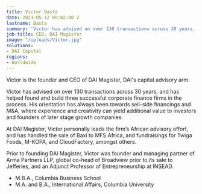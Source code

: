 ```yaml
---
title: Victor Basta
date: 2023-05-12 09:02:00 Z
lastname: Basta
summary: 'Victor has advised on over 130 transactions across 30 years, and has helped found and build three successful corporate finance firms in the process.'
job-title: CEO, DAI Magister
image: "/uploads/Victor.jpg"
solutions:
- DAI Capital
regions:
- Worldwide
---
```


Victor is the founder and CEO of DAI Magister, DAI's capital advisory arm. 

Victor has advised on over 130 transactions across 30 years, and has helped found and build three successful corporate finance firms in the process. His orientation has always been towards sell-side financings and M&A, where experience and creativity can yield additional value to investors and founders of later stage growth companies. 

At DAI Magister, Victor personally leads the firm’s African advisory effort, and has handled the sale of Baxi to MFS Africa, and fundraisings for Twiga Foods, M-KOPA, and CloudFactory, amongst others. 

Prior to founding DAI Magister, Victor was founder and managing partner of Arma Partners LLP, global co-head of Broadview prior to its sale to Jefferies, and an Adjunct Professor of Entrepreneurship at INSEAD. 

* M.B.A., Columbia Business School
* M.A. and B.A., International Affairs, Columbia University
